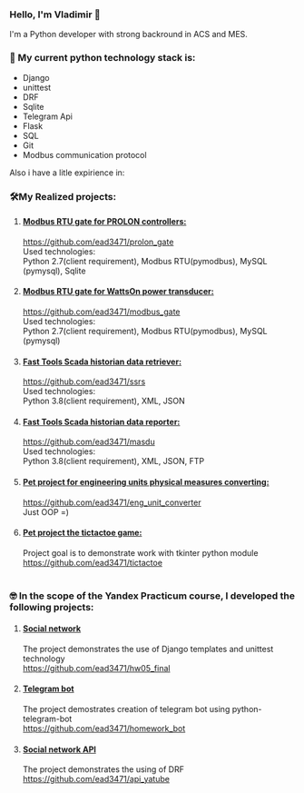 ### Hello, I'm Vladimir 👋

I'm a Python developer with strong backround in ACS and MES. 

### 💪 My current python technology stack is: 
 - Django
 - unittest
 - DRF
 - Sqlite
 - Telegram Api
 - Flask
 - SQL
 - Git
 - Modbus communication protocol

Also i have a litle expirience in:


### 🛠**My Realized projects:**
 1. #### <u>Modbus RTU gate for PROLON controllers:</u>
    https://github.com/ead3471/prolon_gate <br>
    Used technologies:<br>
    Python 2.7(client requirement), Modbus RTU(pymodbus), MySQL (pymysql), Sqlite

 2. #### <u>Modbus RTU gate for WattsOn power transducer:</u>
    https://github.com/ead3471/modbus_gate <br>
    Used technologies:<br>
    Python 2.7(client requirement), Modbus RTU(pymodbus), MySQL (pymysql)

 3. #### <u>Fast Tools Scada historian data retriever:</u>
    https://github.com/ead3471/ssrs <br>
    Used technologies:<br>
    Python 3.8(client requirement), XML, JSON
    <br>
 4. #### <u>Fast Tools Scada historian data reporter:</u>
    https://github.com/ead3471/masdu <br>
    Used technologies:<br>
    Python 3.8(client requirement), XML, JSON, FTP
    <br>

5. #### <u>Pet project for engineering units physical measures converting:</u>
    https://github.com/ead3471/eng_unit_converter <br>
    Just OOP =)
    <br>

6. #### <u>Pet project the tictactoe game:</u>
    Project goal is to demonstrate work with tkinter python module<br>
    https://github.com/ead3471/tictactoe <br>
    <br>

### 🤓<b> In the scope of the Yandex Practicum course, I developed the following projects:</b>
1. #### <u>Social network</u>
    The project demonstrates the use of Django templates and unittest technology
    <br>
    https://github.com/ead3471/hw05_final
2. #### <u>Telegram bot</u>
    The project demostrates creation of telegram bot using python-telegram-bot<br>
    https://github.com/ead3471/homework_bot
3. #### <u>Social network API</u>
    The project demonstrates the using of DRF<br>
    https://github.com/ead3471/api_yatube

